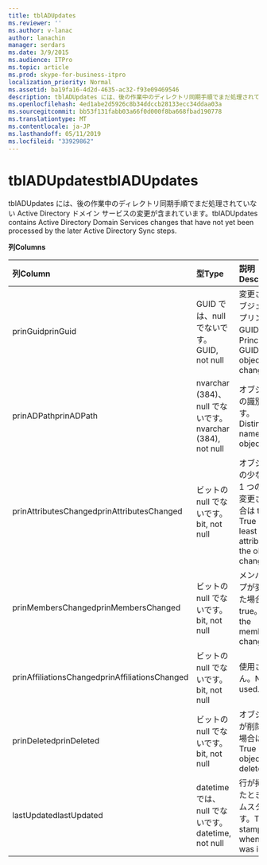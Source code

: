 ```yaml
---
title: tblADUpdates
ms.reviewer: ''
ms.author: v-lanac
author: lanachin
manager: serdars
ms.date: 3/9/2015
ms.audience: ITPro
ms.topic: article
ms.prod: skype-for-business-itpro
localization_priority: Normal
ms.assetid: ba19fa16-4d2d-4635-ac32-f93e09469546
description: tblADUpdates には、後の作業中のディレクトリ同期手順でまだ処理されていない Active Directory ドメイン サービスの変更が含まれています。
ms.openlocfilehash: 4ed1abe2d5926c8b34ddccb28133ecc34ddaa03a
ms.sourcegitcommit: bb53f131fabb03a66f0d000f8ba668fbad190778
ms.translationtype: MT
ms.contentlocale: ja-JP
ms.lasthandoff: 05/11/2019
ms.locfileid: "33929862"
---
```

# <a name="tbladupdates"></a><span data-ttu-id="1d8e2-103">tblADUpdates</span><span class="sxs-lookup"><span data-stu-id="1d8e2-103">tblADUpdates</span></span>
 
<span data-ttu-id="1d8e2-104">tblADUpdates には、後の作業中のディレクトリ同期手順でまだ処理されていない Active Directory ドメイン サービスの変更が含まれています。</span><span class="sxs-lookup"><span data-stu-id="1d8e2-104">tblADUpdates contains Active Directory Domain Services changes that have not yet been processed by the later Active Directory Sync steps.</span></span>
  
<span data-ttu-id="1d8e2-105">**列**</span><span class="sxs-lookup"><span data-stu-id="1d8e2-105">**Columns**</span></span>

|<span data-ttu-id="1d8e2-106">**列**</span><span class="sxs-lookup"><span data-stu-id="1d8e2-106">**Column**</span></span>|<span data-ttu-id="1d8e2-107">**型**</span><span class="sxs-lookup"><span data-stu-id="1d8e2-107">**Type**</span></span>|<span data-ttu-id="1d8e2-108">**説明**</span><span class="sxs-lookup"><span data-stu-id="1d8e2-108">**Description**</span></span>|
|:-----|:-----|:-----|
|<span data-ttu-id="1d8e2-109">prinGuid</span><span class="sxs-lookup"><span data-stu-id="1d8e2-109">prinGuid</span></span>  <br/> |<span data-ttu-id="1d8e2-110">GUID では、null でないです。</span><span class="sxs-lookup"><span data-stu-id="1d8e2-110">GUID, not null</span></span>  <br/> |<span data-ttu-id="1d8e2-111">変更されたオブジェクトのプリンシパル GUID。</span><span class="sxs-lookup"><span data-stu-id="1d8e2-111">Principal GUID of the object that changed.</span></span>  <br/> |
|<span data-ttu-id="1d8e2-112">prinADPath</span><span class="sxs-lookup"><span data-stu-id="1d8e2-112">prinADPath</span></span>  <br/> |<span data-ttu-id="1d8e2-113">nvarchar (384)、null でないです。</span><span class="sxs-lookup"><span data-stu-id="1d8e2-113">nvarchar (384), not null</span></span>  <br/> |<span data-ttu-id="1d8e2-114">オブジェクトの識別名です。</span><span class="sxs-lookup"><span data-stu-id="1d8e2-114">Distinguished name of the object.</span></span>  <br/> |
|<span data-ttu-id="1d8e2-115">prinAttributesChanged</span><span class="sxs-lookup"><span data-stu-id="1d8e2-115">prinAttributesChanged</span></span>  <br/> |<span data-ttu-id="1d8e2-116">ビットの null でないです。</span><span class="sxs-lookup"><span data-stu-id="1d8e2-116">bit, not null</span></span>  <br/> |<span data-ttu-id="1d8e2-117">オブジェクトの少なくとも 1 つの属性が変更された場合は true。</span><span class="sxs-lookup"><span data-stu-id="1d8e2-117">True if at least one attribute of the object changed.</span></span>  <br/> |
|<span data-ttu-id="1d8e2-118">prinMembersChanged</span><span class="sxs-lookup"><span data-stu-id="1d8e2-118">prinMembersChanged</span></span>  <br/> |<span data-ttu-id="1d8e2-119">ビットの null でないです。</span><span class="sxs-lookup"><span data-stu-id="1d8e2-119">bit, not null</span></span>  <br/> |<span data-ttu-id="1d8e2-120">メンバーシップが変更された場合は true。</span><span class="sxs-lookup"><span data-stu-id="1d8e2-120">True if the membership changed.</span></span>  <br/> |
|<span data-ttu-id="1d8e2-121">prinAffiliationsChanged</span><span class="sxs-lookup"><span data-stu-id="1d8e2-121">prinAffiliationsChanged</span></span>  <br/> |<span data-ttu-id="1d8e2-122">ビットの null でないです。</span><span class="sxs-lookup"><span data-stu-id="1d8e2-122">bit, not null</span></span>  <br/> |<span data-ttu-id="1d8e2-123">使用されません。</span><span class="sxs-lookup"><span data-stu-id="1d8e2-123">Not used.</span></span>  <br/> |
|<span data-ttu-id="1d8e2-124">prinDeleted</span><span class="sxs-lookup"><span data-stu-id="1d8e2-124">prinDeleted</span></span>  <br/> |<span data-ttu-id="1d8e2-125">ビットの null でないです。</span><span class="sxs-lookup"><span data-stu-id="1d8e2-125">bit, not null</span></span>  <br/> |<span data-ttu-id="1d8e2-126">オブジェクトが削除された場合は true。</span><span class="sxs-lookup"><span data-stu-id="1d8e2-126">True if the object was deleted.</span></span>  <br/> |
|<span data-ttu-id="1d8e2-127">lastUpdated</span><span class="sxs-lookup"><span data-stu-id="1d8e2-127">lastUpdated</span></span>  <br/> |<span data-ttu-id="1d8e2-128">datetime では、null でないです。</span><span class="sxs-lookup"><span data-stu-id="1d8e2-128">datetime, not null</span></span>  <br/> |<span data-ttu-id="1d8e2-129">行が挿入されたときのタイムスタンプです。</span><span class="sxs-lookup"><span data-stu-id="1d8e2-129">Time stamp of when the row was inserted.</span></span>  <br/> |
   

